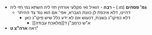 * **גמ' פסחים** (מו.) **\- רבה** \- הואיל ואי מקלעי אורחין חזי ליה השתא נמי חזי ליה
	* דהיינו, דלא איכפת לן כוונת הגברא, אפי' אם הוא נגד צד ההיתר
		* דלא כפיקו"נ בשבת, דנענש אם לא ידע כלל שיש פיקו"נ כאן
			* א"ש כרמב"ן ד[[מלאכת עבודה]]
* ראה **ארה"צ ט'**